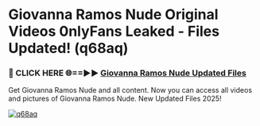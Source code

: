 # Giovanna Ramos Nude Original Videos 0nlyFans Leaked - Files Updated! (q68aq)

<h3>🔴 CLICK HERE 🌐==►► <a href="https://tinyurl.com/yrmya6cz" rel="nofollow">Giovanna Ramos Nude Updated Files</a></h3>

Get Giovanna Ramos Nude and all content. Now you can access all videos and pictures of Giovanna Ramos Nude. New Updated Files 2025!

[![q68aq](https://i.imgur.com/FMdXYCs.gif)](https://tinyurl.com/yrmya6cz)
